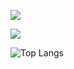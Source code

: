 ![](https://github-readme-stats.vercel.app/api?username=Qadeer1813&show_icons=true&bg_color=00000000)

![](https://github-readme-stats.vercel.app/api/top-langs/?username=Qadeer1813&layout=donut)

![Top Langs](https://github-readme-stats.vercel.app/api/top-langs/?username=Qadeer1813&layout=compact)
